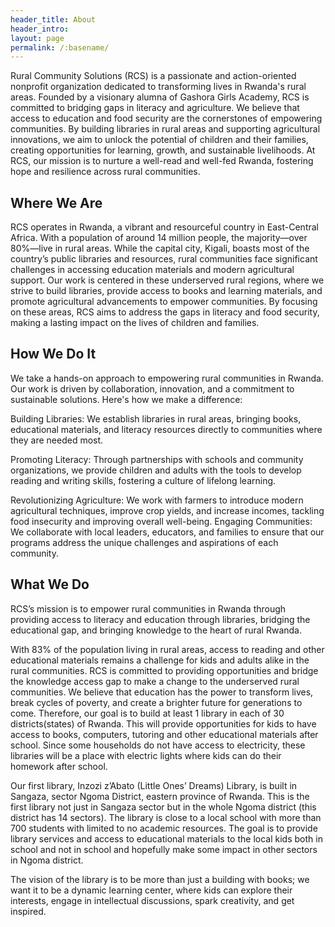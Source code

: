```yaml
---
header_title: About
header_intro: 
layout: page
permalink: /:basename/
---
```

Rural Community Solutions (RCS) is a passionate and action-oriented nonprofit organization dedicated to transforming lives in Rwanda's rural areas. Founded by a visionary alumna of Gashora Girls Academy, RCS is committed to bridging gaps in literacy and agriculture.
We believe that access to education and food security are the cornerstones of empowering communities. By building libraries in rural areas and supporting agricultural innovations, we aim to unlock the potential of children and their families, creating opportunities for learning, growth, and sustainable livelihoods.
At RCS, our mission is to nurture a well-read and well-fed Rwanda, fostering hope and resilience across rural communities.

<h2>Where We Are</h2>
RCS operates in Rwanda, a vibrant and resourceful country in East-Central Africa. With a population of around 14 million people, the majority—over 80%—live in rural areas. While the capital city, Kigali, boasts most of the country’s public libraries and resources, rural communities face significant challenges in accessing education materials and modern agricultural support.
Our work is centered in these underserved rural regions, where we strive to build libraries, provide access to books and learning materials, and promote agricultural advancements to empower communities. By focusing on these areas, RCS aims to address the gaps in literacy and food security, making a lasting impact on the lives of children and families.

<h2>How We Do It</h2>
We take a hands-on approach to empowering rural communities in Rwanda. Our work is driven by collaboration, innovation, and a commitment to sustainable solutions. Here's how we make a difference:

Building Libraries: We establish libraries in rural areas, bringing books, educational materials, and literacy resources directly to communities where they are needed most.

Promoting Literacy: Through partnerships with schools and community organizations, we provide children and adults with the tools to develop reading and writing skills, fostering a culture of lifelong learning.

Revolutionizing Agriculture: We work with farmers to introduce modern agricultural techniques, improve crop yields, and increase incomes, tackling food insecurity and improving overall well-being.
Engaging Communities: We collaborate with local leaders, educators, and families to ensure that our programs address the unique challenges and aspirations of each community.


<h2>What We Do</h2>

RCS’s mission is to empower rural communities in Rwanda through providing access to literacy
and education through libraries, bridging the educational gap, and bringing knowledge to the
heart of rural Rwanda.

With 83% of the population living in rural areas, access to reading and other educational
materials remains a challenge for kids and adults alike in the rural communities. RCS is
committed to providing opportunities and bridge the knowledge access gap to make a change to
the underserved rural communities. We believe that education has the power to transform lives,
break cycles of poverty, and create a brighter future for generations to come. Therefore, our goal
is to build at least 1 library in each of 30 districts(states) of Rwanda. This will provide
opportunities for kids to have access to books, computers, tutoring and other educational
materials after school. Since some households do not have access to electricity, these libraries
will be a place with electric lights where kids can do their homework after school.

Our first library, Inzozi z’Abato (Little Ones’ Dreams) Library, is built in Sangaza, sector
Ngoma District, eastern province of Rwanda. This is the first library not just in Sangaza sector
but in the whole Ngoma district (this district has 14 sectors). The library is close to a local school
with more than 700 students with limited to no academic resources. The goal is to provide library
services and access to educational materials to the local kids both in school and not in school and
hopefully make some impact in other sectors in Ngoma district.

The vision of the library is to be more than just a building with books; we want it to be a
dynamic learning center, where kids can explore their interests, engage in intellectual
discussions, spark creativity, and get inspired.
